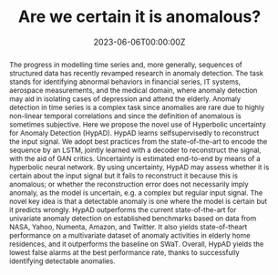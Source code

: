 ---
title: 'Are we certain it is anomalous?'

# Authors
# If you created a profile for a user (e.g. the default `admin` user), write the username (folder name) here
# and it will be replaced with their full name and linked to their profile.
authors:
  - Alessandro Flaborea
  - Bardh Prenkaj
  - Bharti Munjal
  - Marco Aurelio Sterpa
  - Dario Aragona
  - Luca Podo
  - Fabio Galasso

date: '2023-06-06T00:00:00Z'
doi: 'https://openaccess.thecvf.com/content/CVPR2023W/VAND/papers/Flaborea_Are_We_Certain_Its_Anomalous_CVPRW_2023_paper.pdf'

# Publication type.
# Legend: 0 = Uncategorized; 1 = Conference paper; 2 = Journal article;
# 3 = Preprint / Working Paper; 4 = Report; 5 = Book; 6 = Book section;
# 7 = Thesis; 8 = Patent
publication_types: ['1']

# Publication name and optional abbreviated publication name.
publication: In *Proceedings of the IEEE/CVF Conference on Computer Vision and Pattern Recognition (CVPR) Workshops*
publication_short: In *CVPR 2023 Workshops*

abstract: The progress in modelling time series and, more generally, sequences of structured data has recently revamped research in anomaly detection. The task stands for identifying abnormal behaviors in financial series, IT systems, aerospace measurements, and the medical domain, where anomaly detection may aid in isolating cases of depression and attend the elderly. Anomaly detection in time series is a complex task since anomalies are rare due to highly non-linear temporal correlations and since the definition of anomalous is sometimes subjective. Here we propose the novel use of Hyperbolic uncertainty for Anomaly Detection (HypAD). HypAD learns selfsupervisedly to reconstruct the input signal. We adopt best practices from the state-of-the-art to encode the sequence by an LSTM, jointly learned with a decoder to reconstruct the signal, with the aid of GAN critics. Uncertainty is estimated end-to-end by means of a hyperbolic neural network. By using uncertainty, HypAD may assess whether it is certain about the input signal but it fails to reconstruct it because this is anomalous; or whether the reconstruction error does not necessarily imply anomaly, as the model is uncertain, e.g. a complex but regular input signal. The novel key idea is that a detectable anomaly is one where the model is certain but it predicts wrongly. HypAD outperforms the current state-of-the-art for univariate anomaly detection on established benchmarks based on data from NASA, Yahoo, Numenta, Amazon, and Twitter. It also yields state-of-theart performance on a multivariate dataset of anomaly activities in elderly home residences, and it outperforms the baseline on SWaT. Overall, HypAD yields the lowest false alarms at the best performance rate, thanks to successfully identifying detectable anomalies.



tags: ['anomaly detection', 'hyperbolic uncertainty']

# Display this page in the Featured widget?
featured: true

# Custom links (uncomment lines below)
# links:
# - name: Custom Link
#   url: http://example.org

url_pdf: 'https://openaccess.thecvf.com/content/CVPR2023W/VAND/papers/Flaborea_Are_We_Certain_Its_Anomalous_CVPRW_2023_paper.pdf'
url_code: 'https://github.com/aleflabo/HypAD'
url_dataset: ''
url_poster: '../../../uploads/posters/CIKM2022_poster.pdf'
url_project: ''
url_slides: ''
url_source: ''
url_video: ''

# Featured image
# To use, add an image named `featured.jpg/png` to your page's folder.
image:
  caption: 'HypAD detects anomalies by the joint use of reconstruction error and uncertainty, learning both aspects end-to-end.'
  focal_point: ''
  preview_only: false


# Slides (optional).
#   Associate this publication with Markdown slides.
#   Simply enter your slide deck's filename without extension.
#   E.g. `slides: "example"` references `content/slides/example/index.md`.
#   Otherwise, set `slides: ""`.
---